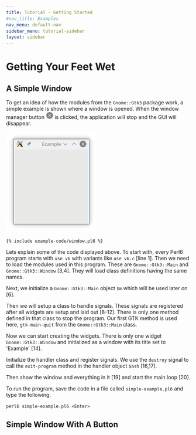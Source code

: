 ```yaml
---
title: Tutorial - Getting Started
#nav_title: Examples
nav_menu: default-nav
sidebar_menu: tutorial-sidebar
layout: sidebar
---
```

# Getting Your Feet Wet

## A Simple Window

To get an idea of how the modules from the `Gnome::Gtk3` package work, a simple example is shown where a window is opened. When the window manager button ![wm button](images/manager-quit-button.png) is clicked, the application will stop and the GUI will disappear.

![example window](images/simple-example.png)

```
{% include example-code/window.pl6 %}
```

Lets explain some of the code displayed above. To start with, every Perl6 program starts with `use v6` with variants like `use v6.c` [line 1]. Then we need to load the modules used in this program. These are `Gnome::Gtk3::Main` and `Gnome::Gtk3::Window` [3,4]. They will load class definitions having the same names.

Next, we initialize a `Gnome::Gtk3::Main` object `$m` which will be used later on [6].

Then we will setup a class to handle signals. These signals are registered after all widgets are setup and laid out [8-12]. There is only one method defined in that class to stop the program. Our first GTK method is used here, `gtk-main-quit` from the `Gnome::Gtk3::Main` class.

Now we can start creating the widgets. There is only one widget `Gnome::Gtk3::Window` and initialized as a window with its title set to 'Example' [14].

Initialize the handler class and register signals. We use the `destroy` signal to call the `exit-program` method in the handler object `$ash` [16,17].

Then show the window and everything in it [19] and start the main loop [20].

To run the program, save the code in a file called `simple-example.pl6` and type the following.
```
perl6 simple-example.pl6 <Enter>
```

## Simple Window With A Button
